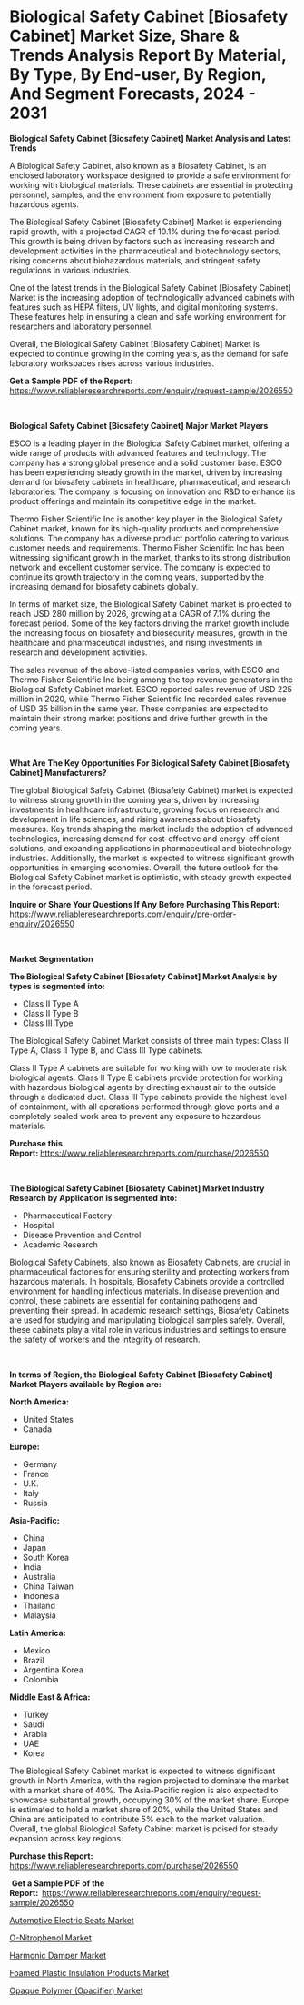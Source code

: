 <p><h1>Biological Safety Cabinet [Biosafety Cabinet] Market Size, Share & Trends Analysis Report By Material, By Type, By End-user, By Region, And Segment Forecasts, 2024 - 2031</h1></p><p><strong>Biological Safety Cabinet [Biosafety Cabinet] Market Analysis and Latest Trends</strong></p>
<p><p>A Biological Safety Cabinet, also known as a Biosafety Cabinet, is an enclosed laboratory workspace designed to provide a safe environment for working with biological materials. These cabinets are essential in protecting personnel, samples, and the environment from exposure to potentially hazardous agents.</p><p>The Biological Safety Cabinet [Biosafety Cabinet] Market is experiencing rapid growth, with a projected CAGR of 10.1% during the forecast period. This growth is being driven by factors such as increasing research and development activities in the pharmaceutical and biotechnology sectors, rising concerns about biohazardous materials, and stringent safety regulations in various industries.</p><p>One of the latest trends in the Biological Safety Cabinet [Biosafety Cabinet] Market is the increasing adoption of technologically advanced cabinets with features such as HEPA filters, UV lights, and digital monitoring systems. These features help in ensuring a clean and safe working environment for researchers and laboratory personnel.</p><p>Overall, the Biological Safety Cabinet [Biosafety Cabinet] Market is expected to continue growing in the coming years, as the demand for safe laboratory workspaces rises across various industries.</p></p>
<p><strong>Get a Sample PDF of the Report:&nbsp;</strong> <a href="https://www.reliableresearchreports.com/enquiry/request-sample/2026550">https://www.reliableresearchreports.com/enquiry/request-sample/2026550</a></p>
<p>&nbsp;</p>
<p><strong>Biological Safety Cabinet [Biosafety Cabinet] Major Market Players</strong></p>
<p><p>ESCO is a leading player in the Biological Safety Cabinet market, offering a wide range of products with advanced features and technology. The company has a strong global presence and a solid customer base. ESCO has been experiencing steady growth in the market, driven by increasing demand for biosafety cabinets in healthcare, pharmaceutical, and research laboratories. The company is focusing on innovation and R&D to enhance its product offerings and maintain its competitive edge in the market.</p><p>Thermo Fisher Scientific Inc is another key player in the Biological Safety Cabinet market, known for its high-quality products and comprehensive solutions. The company has a diverse product portfolio catering to various customer needs and requirements. Thermo Fisher Scientific Inc has been witnessing significant growth in the market, thanks to its strong distribution network and excellent customer service. The company is expected to continue its growth trajectory in the coming years, supported by the increasing demand for biosafety cabinets globally.</p><p>In terms of market size, the Biological Safety Cabinet market is projected to reach USD 280 million by 2026, growing at a CAGR of 7.1% during the forecast period. Some of the key factors driving the market growth include the increasing focus on biosafety and biosecurity measures, growth in the healthcare and pharmaceutical industries, and rising investments in research and development activities.</p><p>The sales revenue of the above-listed companies varies, with ESCO and Thermo Fisher Scientific Inc being among the top revenue generators in the Biological Safety Cabinet market. ESCO reported sales revenue of USD 225 million in 2020, while Thermo Fisher Scientific Inc recorded sales revenue of USD 35 billion in the same year. These companies are expected to maintain their strong market positions and drive further growth in the coming years.</p></p>
<p>&nbsp;</p>
<p><strong>What Are The Key Opportunities For Biological Safety Cabinet [Biosafety Cabinet] Manufacturers?</strong></p>
<p><p>The global Biological Safety Cabinet (Biosafety Cabinet) market is expected to witness strong growth in the coming years, driven by increasing investments in healthcare infrastructure, growing focus on research and development in life sciences, and rising awareness about biosafety measures. Key trends shaping the market include the adoption of advanced technologies, increasing demand for cost-effective and energy-efficient solutions, and expanding applications in pharmaceutical and biotechnology industries. Additionally, the market is expected to witness significant growth opportunities in emerging economies. Overall, the future outlook for the Biological Safety Cabinet market is optimistic, with steady growth expected in the forecast period.</p></p>
<p><strong>Inquire or Share Your Questions If Any Before Purchasing This Report:</strong> <a href="https://www.reliableresearchreports.com/enquiry/pre-order-enquiry/2026550">https://www.reliableresearchreports.com/enquiry/pre-order-enquiry/2026550</a></p>
<p>&nbsp;</p>
<p><strong>Market Segmentation</strong></p>
<p><strong>The Biological Safety Cabinet [Biosafety Cabinet] Market Analysis by types is segmented into:</strong></p>
<p><ul><li>Class II Type A</li><li>Class II Type B</li><li>Class III Type</li></ul></p>
<p><p>The Biological Safety Cabinet Market consists of three main types: Class II Type A, Class II Type B, and Class III Type cabinets. </p><p>Class II Type A cabinets are suitable for working with low to moderate risk biological agents. Class II Type B cabinets provide protection for working with hazardous biological agents by directing exhaust air to the outside through a dedicated duct. Class III Type cabinets provide the highest level of containment, with all operations performed through glove ports and a completely sealed work area to prevent any exposure to hazardous materials.</p></p>
<p><strong>Purchase this Report:&nbsp;</strong><a href="https://www.reliableresearchreports.com/purchase/2026550">https://www.reliableresearchreports.com/purchase/2026550</a></p>
<p>&nbsp;</p>
<p><strong>The Biological Safety Cabinet [Biosafety Cabinet] Market Industry Research by Application is segmented into:</strong></p>
<p><ul><li>Pharmaceutical Factory</li><li>Hospital</li><li>Disease Prevention and Control</li><li>Academic Research</li></ul></p>
<p><p>Biological Safety Cabinets, also known as Biosafety Cabinets, are crucial in pharmaceutical factories for ensuring sterility and protecting workers from hazardous materials. In hospitals, Biosafety Cabinets provide a controlled environment for handling infectious materials. In disease prevention and control, these cabinets are essential for containing pathogens and preventing their spread. In academic research settings, Biosafety Cabinets are used for studying and manipulating biological samples safely. Overall, these cabinets play a vital role in various industries and settings to ensure the safety of workers and the integrity of research.</p></p>
<p>&nbsp;</p>
<p><strong>In terms of Region, the Biological Safety Cabinet [Biosafety Cabinet] Market Players available by Region are:</strong></p>
<p>
    <p> <strong> North America: </strong>
        <ul>
            <li>United States</li>
            <li>Canada</li>
        </ul>
        </p> 
    <p> <strong> Europe: </strong>
        <ul>
            <li>Germany</li>
            <li>France</li>
            <li>U.K.</li>
            <li>Italy</li>
            <li>Russia</li>
        </ul>
        </p> 
    <p> <strong> Asia-Pacific: </strong>
        <ul>
            <li>China</li>
            <li>Japan</li>
            <li>South Korea</li>
            <li>India</li>
            <li>Australia</li>
            <li>China Taiwan</li>
            <li>Indonesia</li>
            <li>Thailand</li>
            <li>Malaysia</li>
        </ul>
        </p> 
    <p> <strong> Latin America: </strong>
        <ul>
            <li>Mexico</li>
            <li>Brazil</li>
            <li>Argentina Korea</li>
            <li>Colombia</li>
        </ul>
        </p> 
    <p> <strong> Middle East & Africa: </strong>
        <ul>
            <li>Turkey</li>
            <li>Saudi</li>
            <li>Arabia</li>
            <li>UAE</li>
            <li>Korea</li>
        </ul>
    </p>
    </p>
<p><p>The Biological Safety Cabinet market is expected to witness significant growth in North America, with the region projected to dominate the market with a market share of 40%. The Asia-Pacific region is also expected to showcase substantial growth, occupying 30% of the market share. Europe is estimated to hold a market share of 20%, while the United States and China are anticipated to contribute 5% each to the market valuation. Overall, the global Biological Safety Cabinet market is poised for steady expansion across key regions.</p></p>
<p><strong>Purchase this Report: </strong><a href="https://www.reliableresearchreports.com/purchase/2026550">https://www.reliableresearchreports.com/purchase/2026550</a></p>
<p>&nbsp;<strong>Get a Sample PDF of the Report:&nbsp;&nbsp;</strong><a href="https://www.reliableresearchreports.com/enquiry/request-sample/2026550">https://www.reliableresearchreports.com/enquiry/request-sample/2026550</a></p>
<p><strong></strong></p>
<p><p><a href="https://view.publitas.com/reportprime-1/insights-into-automotive-electric-seats-market-size-analysing-market-share-trends-and-growth-from-2024-to-2031/">Automotive Electric Seats Market</a></p><p><a href="https://thundering-castanet-c65.notion.site/O-Nitrophenol-Market-Size-Growth-and-Forecast-from-2024-2031-7d7960e525e74209919d20d2fb4bb6bc">O-Nitrophenol Market</a></p><p><a href="https://view.publitas.com/reportprime-1/harmonic-damper-market-size-2024-2031-global-industrial-analysis-key-geographical-regions-market-share-top-key-players-product-types-and-forecast-research-report/">Harmonic Damper Market</a></p><p><a href="https://thundering-castanet-c65.notion.site/Foamed-Plastic-Insulation-Products-Market-with-the-goal-of-estimating-the-market-size-and-future-gro-0da15141ee03400d8d0120cb0e46f2ae">Foamed Plastic Insulation Products Market</a></p><p><a href="https://bubble-tree-ea4.notion.site/Decoding-the-Opaque-Polymer-Opacifier-Market-A-Deep-Dive-into-the-Latest-Market-Trends-Market-Se-73bedcc39e48435c9f4134d4daf80a2c">Opaque Polymer (Opacifier) Market</a></p></p>
